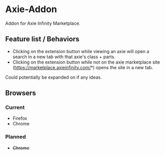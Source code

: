 # Axie-Addon

Addon for Axie Infinity Marketplace.

## Feature list / Behaviors

- Clicking on the extension button while viewing an axie will open a search in a new tab with that axie's class + parts.
- Clicking on the extension button while not on the axie marketplace site (https://marketplace.axieinfinity.com/*) opens the site in a new tab.

Could potentially be expanded on if any ideas.

## Browsers

### Current

- Firefox
- Chrome

### Planned

- ~~Chrome~~
